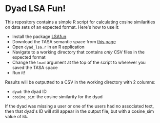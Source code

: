 # Dyad LSA Fun!

This repository contains a simple R script for calculating cosine similarities on data sets of an expected format. Here's how to use it:

- Install the package [LSAfun](https://cran.r-project.org/web/packages/LSAfun/LSAfun.pdf)
- Download the TASA semantic space from [this page](http://www.lingexp.uni-tuebingen.de/z2/LSAspaces/)
- Open `dyad_lsa.r` in an R application
- Navigate to a working directory that contains _only_ CSV files in the expected format
- Change the `load` argument at the top of the script to wherever you saved the TASA space
- Run it!

Results will be outputted to a CSV in the working directory with 2 columns:
- `dyad`: the dyad ID
- `cosine_sim`: the cosine similarity for the dyad

If the dyad was missing a user or one of the users had no associated text, then that dyad's ID will still appear in the output file, but with a cosine_sim value of `NA`.
